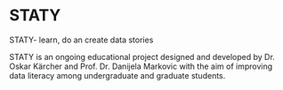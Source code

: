 # STATY
STATY- learn, do an create data stories

STATY is an ongoing educational project designed and developed by Dr. Oskar Kärcher and Prof. Dr. Danijela Markovic with the aim of improving data literacy among undergraduate and graduate students.
